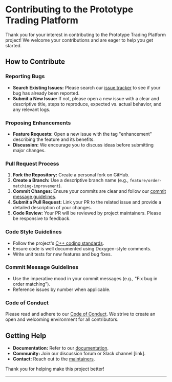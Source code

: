 # Contributing to the Prototype Trading Platform

Thank you for your interest in contributing to the Prototype Trading Platform project! We welcome your contributions and are eager to help you get started.

## How to Contribute

### Reporting Bugs

- **Search Existing Issues:** Please search our [issue tracker](https://github.com/akhiltiwari13/prototype-trading-platform/issues) to see if your bug has already been reported.
- **Submit a New Issue:** If not, please open a new issue with a clear and descriptive title, steps to reproduce, expected vs. actual behavior, and any relevant logs.
<!-- TODO @akhil: elaborate on issue submission guidelines with example. -->

### Proposing Enhancements

- **Feature Requests:** Open a new issue with the tag "enhancement" describing the feature and its benefits.
- **Discussion:** We encourage you to discuss ideas before submitting major changes.
<!-- TODO @akhil: elaborate on enhancement submission guidelines with example. -->

### Pull Request Process

1. **Fork the Repository:** Create a personal fork on GitHub.
2. **Create a Branch:** Use a descriptive branch name (e.g., `feature/order-matching-improvement`).
3. **Commit Changes:** Ensure your commits are clear and follow our [commit message guidelines](#commit-message-guidelines).
4. **Submit a Pull Request:** Link your PR to the related issue and provide a detailed description of your changes.
5. **Code Review:** Your PR will be reviewed by project maintainers. Please be responsive to feedback.

### Code Style Guidelines

- Follow the project's [C++ coding standards](https://google.github.io/styleguide/cppguide.html).
- Ensure code is well documented using Doxygen-style comments.
- Write unit tests for new features and bug fixes.

### Commit Message Guidelines

- Use the imperative mood in your commit messages (e.g., "Fix bug in order matching").
- Reference issues by number when applicable.

### Code of Conduct

Please read and adhere to our [Code of Conduct](CODE_OF_CONDUCT.md). We strive to create an open and welcoming environment for all contributors.

## Getting Help

- **Documentation:** Refer to our [documentation](docs/).
- **Community:** Join our discussion forum or Slack channel [link].
- **Contact:** Reach out to the [maintainers](mailto:sambhav.jain@quomptrade.com).

Thank you for helping make this project better!

---
